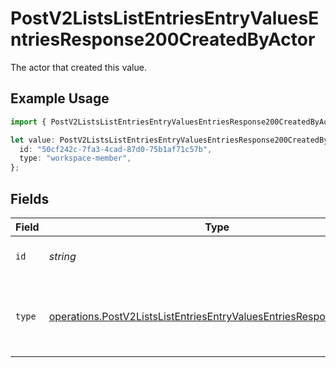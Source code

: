 # PostV2ListsListEntriesEntryValuesEntriesResponse200CreatedByActor

The actor that created this value.

## Example Usage

```typescript
import { PostV2ListsListEntriesEntryValuesEntriesResponse200CreatedByActor } from "attio-js/models/operations";

let value: PostV2ListsListEntriesEntryValuesEntriesResponse200CreatedByActor = {
  id: "50cf242c-7fa3-4cad-87d0-75b1af71c57b",
  type: "workspace-member",
};
```

## Fields

| Field                                                                                                                                                    | Type                                                                                                                                                     | Required                                                                                                                                                 | Description                                                                                                                                              |
| -------------------------------------------------------------------------------------------------------------------------------------------------------- | -------------------------------------------------------------------------------------------------------------------------------------------------------- | -------------------------------------------------------------------------------------------------------------------------------------------------------- | -------------------------------------------------------------------------------------------------------------------------------------------------------- |
| `id`                                                                                                                                                     | *string*                                                                                                                                                 | :heavy_minus_sign:                                                                                                                                       | An ID to identify the actor.                                                                                                                             |
| `type`                                                                                                                                                   | [operations.PostV2ListsListEntriesEntryValuesEntriesResponse200Type](../../models/operations/postv2listslistentriesentryvaluesentriesresponse200type.md) | :heavy_minus_sign:                                                                                                                                       | The type of actor. [Read more information on actor types here](/docs/actors).                                                                            |